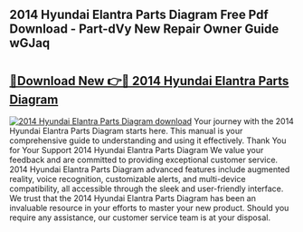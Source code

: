 ## 2014 Hyundai Elantra Parts Diagram Free Pdf Download - Part-dVy New Repair Owner Guide wGJaq

# <h2><a href="http://dfth3a.blite.top/?on=2014+Hyundai+Elantra+Parts+Diagram">🔗Download New 👉🔴 2014 Hyundai Elantra Parts Diagram</a></h2>

[![2014 Hyundai Elantra Parts Diagram download](https://i.imgur.com/lujVjoI.png)](http://dfth3a.blite.top/?on=2014+Hyundai+Elantra+Parts+Diagram)
Your journey with the 2014 Hyundai Elantra Parts Diagram starts here. This manual is your comprehensive guide to understanding and using it effectively. Thank You for Your Support 2014 Hyundai Elantra Parts Diagram We value your feedback and are committed to providing exceptional customer service. 2014 Hyundai Elantra Parts Diagram advanced features include augmented reality, voice recognition, customizable alerts, and multi-device compatibility, all accessible through the sleek and user-friendly interface. We trust that the 2014 Hyundai Elantra Parts Diagram has been an invaluable resource in your efforts to master your new product. Should you require any assistance, our customer service team is at your disposal.

